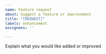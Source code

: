 ```yaml
---
name: Feature request
about: Suggest a feature or improvement
title: "[REQUEST]"
labels: enhancement
assignees: ''

---
```


Explain what you would like added or improved
